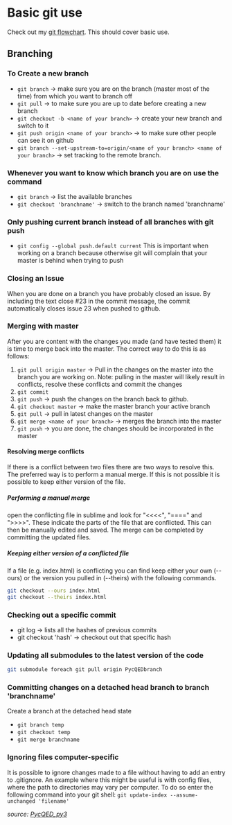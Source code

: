 # Basic git use

Check out my [git flowchart](GitFlowchart.pdf). This should cover basic use.

## Branching

### To Create a new branch

* ```git branch``` -> make sure you are on the branch (master most of the time) from which you want to branch off
* ```git pull``` -> to make sure you are up to date before creating a new branch
* ```git checkout -b <name of your branch>``` -> create your new branch and switch to it
* ```git push origin <name of your branch>``` -> to make sure other people can see it on github
* ```git branch --set-upstream-to=origin/<name of your branch> <name of your branch>``` -> set tracking to the remote branch. 

### Whenever you want to know which branch you are on use the command

* ```git branch``` -> list the available branches
* ```git checkout 'branchname'``` -> switch to the branch named 'branchname'

### Only pushing current branch instead of all branches with git push

* ```git config --global push.default current```
This is important when working on a branch because otherwise git will complain that your master is behind when trying to push

### Closing an Issue

When you are done on a branch you have probably closed an issue.
By including the text close #23 in the commit message, the commit automatically closes issue 23 when pushed to github.

### Merging with master

After you are content with the changes you made (and have tested them) it is time to merge back into the master. The correct way to do this is as follows:

1. ```git pull origin master``` -> Pull in the changes on the master into the branch you are working on.
Note: pulling in the master will likely result in conflicts, resolve these conflicts and commit the changes
2. ```git commit```
3. ```git push``` -> push the changes on the branch back to github.
4. ```git checkout master``` -> make the master branch your active branch
5. ```git pull``` -> pull in latest changes on the master
6. ```git merge <name of your branch>```  -> merges the branch into the master
7. ```git push``` -> you are done, the changes should be incorporated in the master

#### Resolving merge conflicts

If there is a conflict between two files there are two ways to resolve this. The preferred way is to perform a manual merge. If this is not possible it is possible to keep either version of the file.

##### Performing a manual merge

open the conflicting file in sublime and look for "<<<<", "====" and ">>>>". These indicate the parts of the file that are conflicted. This can then be manually edited and saved. The merge can be completed by committing the updated files.

##### Keeping either version of a conflicted file

If a file (e.g. index.html) is conflicting you can find keep either your own (--ours) or the version you pulled in (--theirs) with the following commands.

```bash
git checkout --ours index.html
git checkout --theirs index.html
```

### Checking out a specific commit

* git log -> lists all the <sha1> hashes of previous commits
* git checkout 'hash' -> checkout out that specific hash

### Updating all submodules to the latest version of the code

```bash
git submodule foreach git pull origin PycQEDbranch
```


### Committing changes on a detached head branch to branch 'branchname'

Create a branch at the detached head state

* ```git branch temp```
* ```git checkout temp```
* ```git merge branchname```

### Ignoring files computer-specific

It is possible to ignore changes made to a file without having to add an entry to .gitignore. An example where this might be useful is with config files, where the path to directories may vary per computer. To do so enter the following command into your git shell:
```git update-index --assume-unchanged 'filename'```

_source: [PycQED_py3](https://github.com/DiCarloLab-Delft/PycQED_py3/tree/master/docs)_